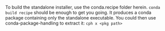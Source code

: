 To build the standalone installer, use the conda.recipe folder herein.  `conda build recipe` should be enough to get you going.  It produces a conda package containing only the standalone executable.  You could then use conda-package-handling to extract it: `cph x <pkg path>`
